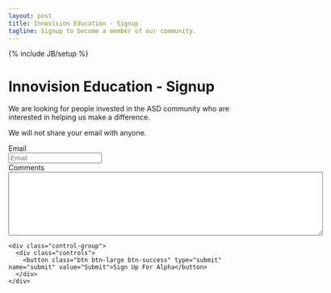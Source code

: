 ```yaml
---
layout: post
title: Innovision Education - Signup
tagline: Signup to become a member of our community.
---
```

{% include JB/setup %}

# Innovision Education - Signup
We are looking for people invested in the ASD community who are interested in helping us make a difference.

We will not share your email with anyone.

<script>!function(d,s,id){var js,fjs=d.getElementsByTagName(s)[0];if(!d.getElementById(id)){js=d.createElement(s);js.id=id;js.src="//platform.twitter.com/widgets.js";fjs.parentNode.insertBefore(js,fjs);}}(document,"script","twitter-wjs");</script>

<div class="form-horizontal">

  <script type="text/javascript">
  var submitted=false;
  </script>
  <iframe id="hidden_iframe" name="hidden_iframe" onload="if (submitted) {window.location='/signupthankyou.html';}" style="display: none;"> </iframe>
  
  <form action="https://docs.google.com/spreadsheet/formResponse?formkey=dHplV2FBWTJ1OS1Tc3ZMYmR2eFZNUkE6MQ&amp;theme=0AX42CRMsmRFbUy1iOGYwN2U2Mi1hNWU0LTRlNjEtYWMyOC1lZmU4ODg1ODc1ODI&amp;ifq" method="POST" id="ss-form" onsubmit="submitted=true;" target="hidden_iframe">
    <div class="control-group">
      <label class="control-label" for="entry_0">Email</label>
      <div class="controls">
        <input type="text" name="entry.0.single" id="entry_0" placeholder="Email"></input>
      </div>
    </div>
    <div class="control-group">
      <label class="control-label" for="entry_1">Comments</label>
      <div class="controls">
        <textarea name="entry.1.single" rows="8" cols="75" id="entry_1"> </textarea>
      </div>
    </div>
    <input type="hidden" name="pageNumber" value="0"></input>
    <input type="hidden" name="backupCache" value=""></input>

    <div class="control-group">
      <div class="controls">
        <button class="btn btn-large btn-success" type="submit" name="submit" value="Submit">Sign Up For Alpha</button>
      </div>
    </div>
  </form>
</div>
